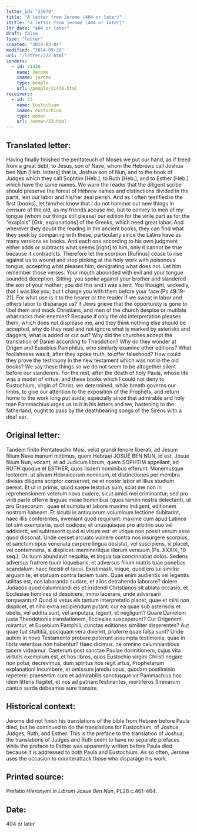 ```yaml
---
letter_id: "23979"
title: "A letter from Jerome (404 or later)"
ititle: "a letter from jerome (404 or later)"
ltr_date: "404 or later"
draft: false
type: "letter"
created: "2014-03-04"
modified: "2014-09-28"
url: "/letter/272.html"
senders:
  - id: 21430
    name: Jerome
    iname: jerome
    type: people
    url: /people/21430.html
receivers:
  - id: 33
    name: Eustochium
    iname: eustochium
    type: woman
    url: /woman/33.html
---
```

<h2> Translated letter:</h2>Having finally finished the pentateuch of Moses we put our hand, as if freed from a great debt, to Jesus, son of Nave, whom the Hebrews call Joshua ben Nun [Heb. letters] that is, Joshua son of Nun, and to the book of Judges which they call Sophtim [Heb.], to Ruth [Heb.], and to Esther [Heb.] which have the same names.  We warn the reader that the diligent scribe should preserve the forest of Hebrew names and distinctions divided in the parts, lest our labor and his/her zeal perish.  And as I often testified in the first [books], let him/her know that I do not hammer out new things in censure of the old, as my friends accuse me, but to convey to men of my tongue (whom our things still please) our edition for the virile part as for the “exaplois” [Grk, explanations] of the Greeks, which need great labor.  And wherever they doubt the reading in the ancient books, they can find what they seek by comparing with these, particularly since the Latins have as many versions as books.  And each one according to his own judgment either adds or subtracts what seems [right] to him, only it cannot be true because it contradicts.  Therefore let the scorpion [Rufinus] cease to rise against us to wound and stop picking at the holy work with poisonous tongue, accepting what pleases him, denigrating what does not.  Let him remember those verses:
	Your mouth abounded with evil
	and your tongue sounded deception.
	Sitting, you spoke against your brother
	and slandered the son of your mother;
	you did this and I was silent.
	You thought, wickedly, that I was like you,
	but I charge you with them before your face [Ps.49:19-21].
For what use is it to the hearer or the reader if we sweat in labor and others labor to disparage us?  if Jews grieve that the opportunity is gone to libel them and mock Christians, and men of the church despise or mutilate what racks their enemies?  Because if only the old interpretation pleases them, which does not displease me, and they think nothing else should be accepted, why do they read and not ignore what is marked by asterisks and daggers, what is added or cut out?  Why did the churches accept the translation of Daniel according to Theodotion?  Why do they wonder at Origen and Eusebius Pamphilus, who similarly examine other editions?  What foolishness was it, after they spoke truth, to offer falsehood?  How could they prove the testimony in the new testament which was not in the old books?  We say these things so we do not seem to be altogether silent before our slanderers.
For the rest, after the death of holy Paula, whose life was a model of virtue, and these books which I could not deny to Eustochium, virgin of Christ, we determined, while breath governs our limbs, to give our attention to the exposition of the Prophets, and return home to the work long put aside; especially since that admirable and holy man Pammachius urges us to it in his letters and we, hastening to the fatherland, ought to pass by the deathbearing songs of the Sirens with a deaf ear.
<h2 class="mt-4"> Original letter:</h2>Tandem finito Pentateucho Mosi, velut grandi fenore liberati, ad Jesum filium Nave manum mittimus, quem Hebraei JOSUE BEN NUN, id est, Josue filium Nun, vocant, et ad Judicum librum, quem SOPHTIM appellant, ad RUTH quoque et ESTHER, quos iisdem nominibus efferunt. Monemusque lectorem, ut silvam Hebraicorum nominum, et distinctiones per membra divisas diligens scriptor conservet, ne et noster labor et illius studium pereat. Et ut in primis, quod saepe testatus sum, sciat me non in reprehensionem veterum nova cudere, sicut amici mei criminantur; sed pro virili parte offerre linguae meae hominibus (quos tamen nostra delectant), ut pro Graecorum , quae et sumptu et labore maximo indigent, editionem nostram habeant. Et sicubi in antiquorum voluminum lectione dubitarint, haec illis conferentes, inveniant quod requirunt: maxime cum apud Latinos tot sint exemplaria, quot codices; et unusquisque pro arbitrio suo vel addiderit, vel subtraxerit quod ei visum est: et utique non possit verum esse quod dissonat. Unde cesset arcuato vulnere contra nos insurgere scorpius, et sanctum opus venenata carpere lingua desistat, vel suscipiens, si placet, vel contemnens, si displicet: memineritque illorum versuum (Ps. XXXIX, 19 seq.): 
Os tuum abundavit nequitia,
   et lingua tua concinnabat dolos.
Sedens adversus fratrem tuum loquebaris,
   et adversus filium matris tuae ponebas scandalum:
   haec fecisti et tacui.
Existimasti, inique, quod ero tui similis:
   arguam te, et statuam contra faciem tuam.
Quae enim audientis vel legentis utilitas est, nos laborando sudare, et alios detrahendo laborare? dolere Judaeos quod calumniandi eis et irridendi Christianos sit ablata occasio, et Ecclesiae homines id despicere, immo lacerare, unde adversarii torqueantur? Quod si vetus eis tantum interpretatio placet, quae et mihi non displicet, et nihil extra recipiendum putant: cur ea quae sub asteriscis et obelis, vel addita sunt, vel amputata, legunt, et negligunt? Quare Danielem juxta Theodotionis translationem, Ecclesiae susceperunt? Cur Origenem mirantur, et Eusebium Pamphili, cunctas editiones similiter disserentes? Aut quae fuit stultitia, postquam vera dixerint, proferre quae falsa sunt? Unde autem in novo Testamento probare poterunt assumpta testimonia, quae in libris veteribus non habentur? Haec dicimus, ne omnino calumniantibus tacere videamur. Caeterum post sanctae Paulae dormitionem, cujus vita virtutis exemplum est, et hos libros, quos Eustochio virgini Christi negare non potui, decrevimus, dum spiritus hos regit artus, Prophetarum explanationi incumbere, et omissum jamdiu opus, quodam postliminio repetere: praesertim cum et admirabilis sanctusque vir Pammachius hoc idem litteris flagitet, et nos ad patriam festinantes, mortiferos Sirenarum cantus surda debeamus aure transire.
<h2 class="mt-4"> Historical context:</h2>Jerome did not finish his translations of the bible from Hebrew before Paula died, but he continued to do the translations for Eustochium, of Joshua, Judges, Ruth, and Esther.  This is the preface to the translation of Joshua; the translations of Judges and Ruth seem to have no separate prefaces while the preface to Esther was apparently written before Paula died because it is addressed to both Paula and Eustochium.  As so often, Jerome uses the occasion to counterattack those who disparage his work.
<h2 class="mt-4"> Printed source:</h2><p>Prefatio <em>Hieronymi in Librum Josue Ben Nun</em>, PL28 c.461-464.</p><h2 class="mt-4"> Date:</h2>404 or later